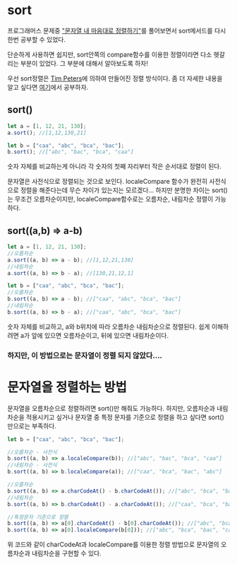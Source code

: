 # sort

프로그래머스 문제중 ["문자열 내 마음대로 정렬하기"](https://programmers.co.kr/learn/courses/30/lessons/12915)를 풀어보면서 sort메서드를 다시 한번 공부할 수 있었다.

단순하게 사용하면 쉽지만, sort안쪽의 compare함수를 이용한 정렬이라면 다소 헷갈리는 부분이 있었다. 그 부분에 대해서 알아보도록 하자!

우선 sort정렬은 [Tim Peters](<https://en.wikipedia.org/wiki/Tim_Peters_(software_engineer)>)에 의하여 만들어진 정렬 방식이다. 좀 더 자세한 내용을 알고 싶다면 [여기](https://d2.naver.com/helloworld/0315536)에서 공부하자.

## sort()

```jsx
let a = [1, 12, 21, 130];
a.sort(); //[1,12,130,21]

let b = ["caa", "abc", "bca", "bac"];
b.sort(); //["abc", "bac", "bca", "caa"]
```

숫자 자체를 비교하는게 아니라 각 숫자의 첫째 자리부터 작은 순서대로 정렬이 된다.

문자열은 사전식으로 정렬되는 것으로 보인다. localeCompare 함수가 완전히 사전식으로 정렬을 해준다는데 무슨 차이가 있는지는 모르겠다... 하지만 분명한 차이는 sort()는 무조건 오름차순이지만, localeCompare함수로는 오름차순, 내림차순 정렬이 가능하다.

## sort((a,b) ⇒ a-b)

```jsx
let a = [1, 12, 21, 130];
//오름차순
a.sort((a, b) => a - b); //[1,12,21,130]
//내림차순
a.sort((a, b) => b - a); //[130,21,12,1]

let b = ["caa", "abc", "bca", "bac"];
//오름차순
b.sort((a, b) => a - b); //["caa", "abc", "bca", "bac"]
//내림차순
b.sort((a, b) => b - a); //["caa", "abc", "bca", "bac"]
```

숫자 자체를 비교하고, a와 b위치에 따라 오름차순 내림차순으로 정렬된다. 쉽게 이해하려면 a가 앞에 있으면 오름차순이고, 뒤에 있으면 내림차순이다.

### 하지만, 이 방법으로는 문자열이 정렬 되지 않았다....

# 문자열을 정렬하는 방법

문자열을 오름차순으로 정렬하려면 sort()만 해줘도 가능하다. 하지만, 오름차순과 내림차순을 적용시키고 싶거나 문자열 중 특정 문자를 기준으로 정렬을 하고 싶다면 sort()만으로는 부족하다.

```jsx
let b = ["caa", "abc", "bca", "bac"];

//오름차순 - 사전식
b.sort((a, b) => a.localeCompare(b)); //["abc", "bac", "bca", "caa"]
//내림차순 - 사전식
b.sort((a, b) => b.localeCompare(a)); //["caa", "bca", "bac", "abc"]

//오름차순
b.sort((a, b) => a.charCodeAt() - b.charCodeAt()); //["abc", "bca", "bac", "caa"]
//내림차순
b.sort((a, b) => b.charCodeAt() - a.charCodeAt()); //["caa", "bca", "bac", "abc"]

//특정문자 기준으로 정렬
b.sort((a, b) => a[0].charCodeAt() - b[0].charCodeAt()); //["abc", "bca", "bac", "caa"]
b.sort((a, b) => a[0].localeCompare(b[0])); //["abc", "bca", "bac", "caa"]
```

위 코드와 같이 charCodeAt과 localeCompare를 이용한 정렬 방법으로 문자열의 오름차순과 내림차순을 구현할 수 있다.

